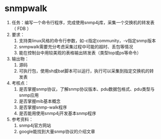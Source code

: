 # snmpwalk

1. 任务：编写一个命令行程序，完成使用snmp4j库，采集一个交换机的转发表（ FDB ）
2. 要求：
   1. 支持类linux风格的命令行参数，如-c指定community，-v指定snmp版本
   2. snmpwalk需要充分考虑采集过程中可能的超时、丢包等情况
   3. 能在控制台中用较美观的表格输出转发表（类型top或ps等命令）
3. 输出物：
   1. 源码
   2. 可执行包，使用sh或bat脚本可以运行，执行可以采集到指定交换机的转发表
4. 考核点：
   1. 是否掌握snmp协议，了解snmp协议版本、pdu数据包格式、pdu类型与snmp应用
   2. 是否掌握mib基本概念
   3. 是否掌握snmp-walk程序
   4. 是否能用使用snmp4j开发基本snmp程序
5. 参考资料：
   1. snmp4j官方网站
   2. google能找到大量snmp协议的介绍文章
